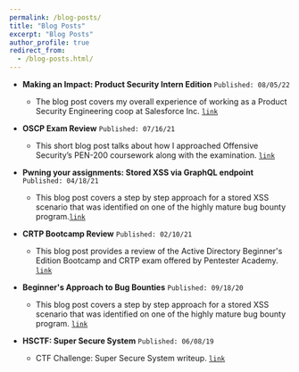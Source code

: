 ```yaml
---
permalink: /blog-posts/
title: "Blog Posts"
excerpt: "Blog Posts"
author_profile: true
redirect_from: 
  - /blog-posts.html/
---
```

* **Making an Impact: Product Security Intern Edition** `Published: 08/05/22`
  *  The blog post covers my overall experience of working as a Product Security Engineering coop at Salesforce Inc. [`link`](https://www.linkedin.com/pulse/making-impact-product-security-intern-edition-kartik-sharma/?trackingId=PNx6zRzSQ7Sbs8rqKBWItQ%3D%3D)

* **OSCP Exam Review** `Published: 07/16/21`
  *  This short blog post talks about how I approached Offensive Security’s PEN-200 coursework along with the examination. [`link`](https://98kartik-sharma.medium.com/pwk-oscp-pen-200-review-2021-b4237134d665)

* **Pwning your assignments: Stored XSS via GraphQL endpoint**
  `Published: 04/18/21`
  *  This blog post covers a step by step approach for a stored XSS scenario that was identified on one of the highly mature bug bounty program.[`link`](https://infosecwriteups.com/pwning-your-assignments-stored-xss-via-graphql-endpoint-6dd36c8a19d5)

* **CRTP Bootcamp Review**
  `Published: 02/10/21`
  *  This blog post provides a review of the Active Directory Beginner's Edition Bootcamp and CRTP exam offered by Pentester Academy. [`link`](https://98kartik-sharma.medium.com/crtp-bootcamp-review-e9dff0c45536)

* **Beginner's Approach to Bug Bounties**
  `Published: 09/18/20`
  * This blog post covers a step by step approach for a stored XSS scenario that was identified on one of the highly mature bug bounty program. [`link`](https://98kartik-sharma.medium.com/beginners-approach-to-bug-bounties-90ad9f1eccd7)

* **HSCTF: Super Secure System**
  `Published: 06/08/19`
  *  CTF Challenge: Super Secure System writeup. [`link`](https://98kartik-sharma.medium.com/hsctf-super-secure-system-b19e918844e1)


